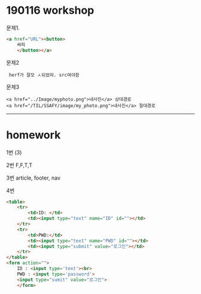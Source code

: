 # 190116 workshop

문제1.

```html
<a href="URL"><button>
    싸피
    </button></a>
```

문제2

```
 herf가 잘모 ㅅ되었따. src여야함
```

문제3

```
<a href="../Image/myphoto.png">내사진</a> 상대경로
<a href="/TIL/SSAFY/image/my_photo.png">내사진</a> 절대경로
```



---

# homework

1번 (3)

2번 F,F,T,T

3번 article, footer, nav

4번 

```html
<table>
    <tr>
        <td>ID: </td>
        <td><input type="text" name="ID" id=""></td>
    </tr>
    <tr>
        <td>PWD:</td>
        <td><input type="text" name="PWD" id=""></td>
        <td><input type="submit" value="로그인"></td>
    </tr>
</table>
<form action="">
    ID : <input type='text'><br>
    PWD : <input type='password'>
    <input type="sumit" value="로그인">
    </form>
```



